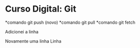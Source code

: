 # Curso Digital: Git

*comando git push (novo)
*comando git pull
*comando git fetch

Adicionei a linha

Novamente uma linha
Linha
